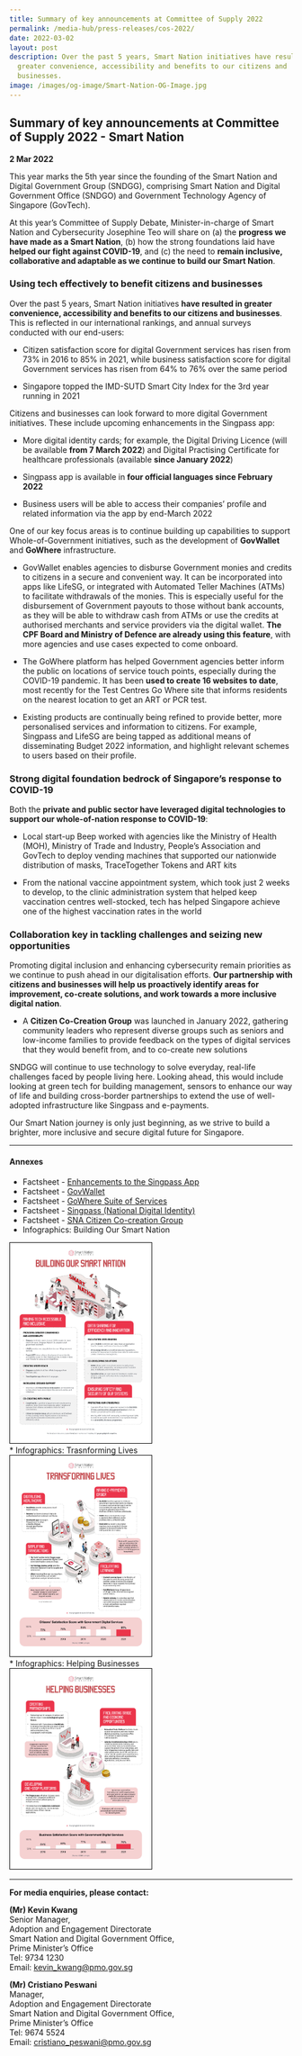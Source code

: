 ```yaml
---
title: Summary of key announcements at Committee of Supply 2022
permalink: /media-hub/press-releases/cos-2022/
date: 2022-03-02
layout: post
description: Over the past 5 years, Smart Nation initiatives have resulted in
  greater convenience, accessibility and benefits to our citizens and
  businesses.
image: /images/og-image/Smart-Nation-OG-Image.jpg
---
```

## Summary of key announcements at Committee of Supply 2022 - Smart Nation

**2 Mar 2022**

This year marks the 5th year since the founding of the Smart Nation and Digital Government Group (SNDGG), comprising Smart Nation and Digital Government Office (SNDGO) and Government Technology Agency of Singapore (GovTech).

At this year’s Committee of Supply Debate, Minister-in-charge of Smart Nation and Cybersecurity Josephine Teo will share on (a) the **progress we have made as a Smart Nation**, (b) how the strong foundations laid have **helped our fight against COVID-19**, and (c) the need to **remain inclusive, collaborative and adaptable as we continue to build our Smart Nation**.

### Using tech effectively to benefit citizens and businesses

Over the past 5 years, Smart Nation initiatives **have resulted in greater convenience, accessibility and benefits to our citizens and businesses**. This is reflected in our international rankings, and annual surveys conducted with our end-users:

*  Citizen satisfaction score for digital Government services has risen from 73% in 2016 to 85% in 2021, while business satisfaction score for digital Government services has risen from 64% to 76% over the same period

*  Singapore topped the IMD-SUTD Smart City Index for the 3rd year running in 2021

Citizens and businesses can look forward to more digital Government initiatives. These include upcoming enhancements in the Singpass app:

* More digital identity cards; for example, the Digital Driving Licence (will be available **from 7 March 2022**) and Digital Practising Certificate for healthcare professionals (available **since January 2022**)

* Singpass app is available in **four official languages since February 2022**

* Business users will be able to access their companies’ profile and related information via the app by end-March 2022

One of our key focus areas is to continue building up capabilities to support Whole-of-Government initiatives, such as the development of **GovWallet** and **GoWhere** infrastructure.

* GovWallet enables agencies to disburse Government monies and credits to citizens in a secure and convenient way. It can be incorporated into apps like LifeSG, or integrated with Automated Teller Machines (ATMs) to facilitate withdrawals of the monies. This is especially useful for the disbursement of Government payouts to those without bank accounts, as they will be able to withdraw cash from ATMs or use the credits at authorised merchants and service providers via the digital wallet. **The CPF Board and Ministry of Defence are already using this feature**, with more agencies and use cases expected to come onboard.

* The GoWhere platform has helped Government agencies better inform the public on locations of service touch points, especially during the COVID-19 pandemic. It has been **used to create 16 websites to date**, most recently for the Test Centres Go Where site that informs residents on the nearest location to get an ART or PCR test.

* Existing products are continually being refined to provide better, more personalised services and information to citizens. For example, Singpass and LifeSG are being tapped as additional means of disseminating Budget 2022 information, and highlight relevant schemes to users based on their profile.

### Strong digital foundation bedrock of Singapore’s response to COVID-19

Both the **private and public sector have leveraged digital technologies to support our whole-of-nation response to COVID-19**:

* Local start-up Beep worked with agencies like the Ministry of Health (MOH), Ministry of Trade and Industry, People’s Association and GovTech to deploy vending machines that supported our nationwide distribution of masks, TraceTogether Tokens and ART kits

* From the national vaccine appointment system, which took just 2 weeks to develop, to the clinic administration system that helped keep vaccination centres well-stocked, tech has helped Singapore achieve one of the highest vaccination rates in the world

### Collaboration key in tackling challenges and seizing new opportunities

Promoting digital inclusion and enhancing cybersecurity remain priorities as we continue to push ahead in our digitalisation efforts. **Our partnership with citizens and businesses will help us proactively identify areas for improvement, co-create solutions, and work towards a more inclusive digital nation**.

* A **Citizen Co-Creation Group** was launched in January 2022, gathering community leaders who represent diverse groups such as seniors and low-income families to provide feedback on the types of digital services that they would benefit from, and to co-create new solutions

SNDGG will continue to use technology to solve everyday, real-life challenges faced by people living here. Looking ahead, this would include looking at green tech for building management, sensors to enhance our way of life and building cross-border partnerships to extend the use of well-adopted infrastructure like Singpass and e-payments.

Our Smart Nation journey is only just beginning, as we strive to build a brighter, more inclusive and secure digital future for Singapore.

_______

#### Annexes







* Factsheet - [Enhancements to the Singpass App](/media-hub/press-releases/singpass-enhancements-factsheet-02032022)
* Factsheet - [GovWallet](/media-hub/press-releases/govwallet-factsheet-02032022)
* Factsheet - [GoWhere Suite of Services](/media-hub/press-releases/gowhere-suite-factsheet-02032022)
* Factsheet - [Singpass (National Digital Identity)](/media-hub/press-releases/singpass-factsheet-02032022)
* Factsheet - [SNA Citizen Co-creation Group](/media-hub/press-releases/sna-citizen-co-creation-group-factsheet)
* Infographics: Building Our Smart Nation
<div style="width:50%"> <a href="/files/press-releases/2022/infographic%20-%20building%20our%20smart%20nation%20(cos%202022).pdf" target="_blank"><img style="border:1px solid black;" src="/images/media-hub/press-release/2022/infographic-building-our-smart-nation-(cos-2022).jpg" alt="COS 2022 Infographics: Building Our Smart Nation"></a></div>
* Infographics: Trasnforming Lives
<div style="width:50%"> <a href="/files/press-releases/2022/infographic%20-%20transforming%20lives%20(cos%202022).pdf" target="_blank"><img style="border:1px solid black;" src="/images/media-hub/press-release/2022/infographic-transforming-lives-(cos-2022).jpg" alt="COS 2022 Infographics: Transforming Lives"></a></div>
* Infographics: Helping Businesses 
<div style="width:50%"> <a href="/files/press-releases/2022/infographic%20-%20helping%20businesses%20(cos%202022).pdf" target="_blank"><img style="border:1px solid black;" src="/images/media-hub/press-release/2022/infographic-helping-businesses-(cos-2022).jpg" alt="COS 2022 Infographics: Helping Businesses"></a></div>

_______

**For media enquiries, please contact:**

**(Mr) Kevin Kwang**<br>
Senior Manager,<br>
Adoption and Engagement Directorate<br>
Smart Nation and Digital Government Office, <br>
Prime Minister’s Office<br>
Tel: 9734 1230<br>
Email: [kevin_kwang@pmo.gov.sg](mailto:kevin_kwang@pmo.gov.sg)

**(Mr) Cristiano Peswani**<br>
Manager, <br>
Adoption and Engagement Directorate<br>
Smart Nation and Digital Government Office, <br>
Prime Minister’s Office<br>
Tel: 9674 5524<br>
Email: [cristiano_peswani@pmo.gov.sg](mailto:cristiano_peswani@pmo.gov.sg)
